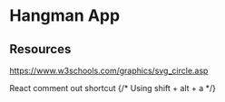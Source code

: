 # Hangman App


## Resources 
https://www.w3schools.com/graphics/svg_circle.asp


React comment out shortcut
{/* Using shift + alt + a */}